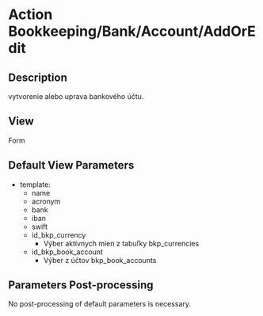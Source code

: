 # Action Bookkeeping/Bank/Account/AddOrEdit

## Description

vytvorenie alebo uprava bankového účtu.

## View

Form

## Default View Parameters

* template:
  * name
  * acronym
  * bank
  * iban
  * swift
  * id_bkp_currency
    * Výber aktívnych mien z tabuľky bkp_currencies
  * id_bkp_book_account
    * Výber z účtov bkp_book_accounts

## Parameters Post-processing

No post-processing of default parameters is necessary.
